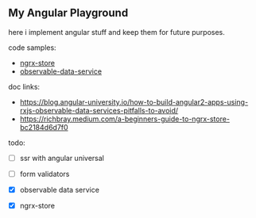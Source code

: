 ## My Angular Playground
here i implement angular stuff and keep them for future purposes.

code samples:
- [ngrx-store](playground/src/app/ngrx-store/)
- [observable-data-service](playground/src/app/observable-data-service/)

doc links:
- https://blog.angular-university.io/how-to-build-angular2-apps-using-rxjs-observable-data-services-pitfalls-to-avoid/
- https://richbray.medium.com/a-beginners-guide-to-ngrx-store-bc2184d6d7f0

todo:
- [ ] ssr with angular universal
- [ ] form validators
- [x] observable data service
- [x] ngrx-store


